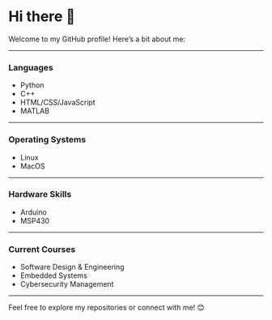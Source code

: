# Hi there 👋  

Welcome to my GitHub profile! Here’s a bit about me:

---

### **Languages**
- Python  
- C++  
- HTML/CSS/JavaScript  
- MATLAB  

---

### **Operating Systems** 
- Linux  
- MacOS  

---

### **Hardware Skills**
- Arduino  
- MSP430 

---

### **Current Courses**
- Software Design & Engineering  
- Embedded Systems  
- Cybersecurity Management  

---

Feel free to explore my repositories or connect with me! 😊


